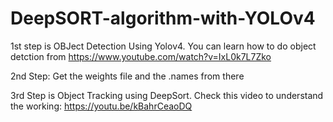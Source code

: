 # DeepSORT-algorithm-with-YOLOv4

1st step is OBJect Detection Using Yolov4. You can learn how to do object detction from https://www.youtube.com/watch?v=IxL0k7L7Zko

2nd Step: Get the weights file and the .names from there

3rd Step is Object Tracking using DeepSort. Check this video to understand the working:   https://youtu.be/kBahrCeaoDQ
